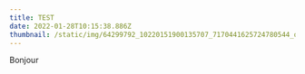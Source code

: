 ```yaml
---
title: TEST
date: 2022-01-28T10:15:38.886Z
thumbnail: /static/img/64299792_10220151900135707_7170441625724780544_o.jpeg
---
```

Bonjour